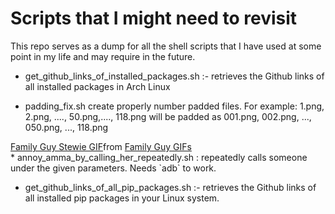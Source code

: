 # Scripts that I might need to revisit
This repo serves as a dump for all the shell scripts that I have used at some point in my life and may require in the future.

* get_github_links_of_installed_packages.sh :- retrieves the Github links of all installed packages in Arch Linux

* padding_fix.sh create properly number padded files. For example: 1.png, 2.png, ...., 50.png,...., 118.png will be padded as 001.png, 002.png, ..., 050.png, ..., 118.png

<div class="tenor-gif-embed" data-postid="18848504" data-share-method="host" data-aspect-ratio="1.77778" data-width="100%"><a href="https://tenor.com/view/family-guy-stewie-ma-mama-mom-gif-18848504">Family Guy Stewie GIF</a>from <a href="https://tenor.com/search/family+guy-gifs">Family Guy GIFs</a></div> <script type="text/javascript" async src="https://tenor.com/embed.js"></script>
* annoy_amma_by_calling_her_repeatedly.sh : repeatedly calls someone under the given parameters. Needs `adb` to work.

* get_github_links_of_all_pip_packages.sh :- retrieves the Github links of all installed pip packages in your Linux system.
